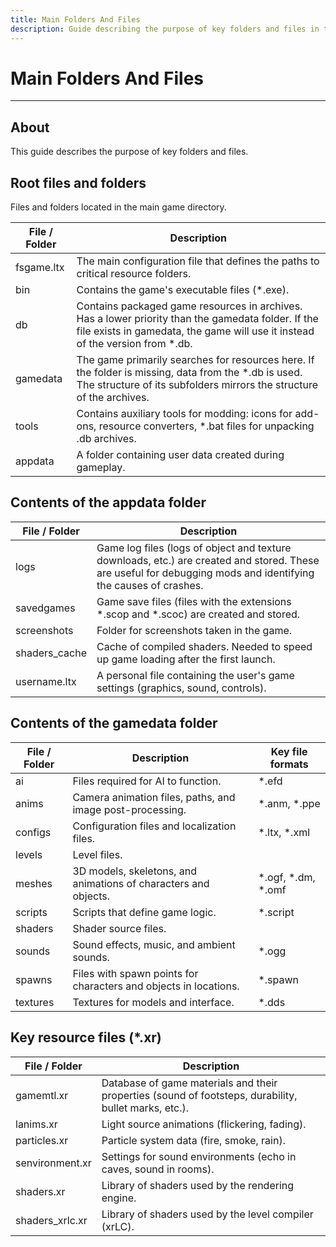 ```yaml
---
title: Main Folders And Files
description: Guide describing the purpose of key folders and files in the game directory structure
---
```


# Main Folders And Files

___

## About

This guide describes the purpose of key folders and files.

## Root files and folders

Files and folders located in the main game directory.

<table>
  <thead>
    <tr>
      <th>File / Folder</th>
      <th>Description</th>
    </tr>
  </thead>
  <tbody>
    <tr>
      <td>fsgame.ltx</td>
      <td>
        The main configuration file that defines the paths to critical resource folders.
      </td>
    </tr>
    <tr>
      <td>bin</td>
      <td>Contains the game's executable files (*.exe).</td>
    </tr>
    <tr>
      <td>db</td>
      <td>
        Contains packaged game resources in archives. Has a lower priority than the gamedata folder. If the file exists in gamedata, the game will use it instead of the version from *.db.
      </td>
    </tr>
    <tr>
      <td>gamedata</td>
      <td>
        The game primarily searches for resources here. If the folder is missing, data from the *.db is used. The structure of its subfolders mirrors the structure of the archives.
      </td>
    </tr>
    <tr>
      <td>tools</td>
      <td>
        Contains auxiliary tools for modding: icons for add-ons, resource converters, *.bat files for unpacking .db archives.
      </td>
    </tr>
    <tr>
      <td>appdata</td>
      <td>A folder containing user data created during gameplay.</td>
    </tr>
  </tbody>
</table>

## Contents of the appdata folder

<table>
  <thead>
    <tr>
      <th>File / Folder</th>
      <th>Description</th>
    </tr>
  </thead>
  <tbody>
    <tr>
      <td>logs</td>
      <td>
        Game log files (logs of object and texture downloads, etc.) are created
        and stored. These are useful for debugging mods and identifying the
        causes of crashes.
      </td>
    </tr>
    <tr>
      <td>savedgames</td>
      <td>
        Game save files (files with the extensions *.scop and *.scoc) are
        created and stored.
      </td>
    </tr>
    <tr>
      <td>screenshots</td>
      <td>Folder for screenshots taken in the game.</td>
    </tr>
    <tr>
      <td>shaders_cache</td>
      <td>
        Cache of compiled shaders. Needed to speed up game loading after the
        first launch.
      </td>
    </tr>
    <tr>
      <td>username.ltx</td>
      <td>
        A personal file containing the user's game settings (graphics, sound,
        controls).
      </td>
    </tr>
  </tbody>
</table>

## Contents of the gamedata folder

<table>
  <thead>
    <tr>
      <th>File / Folder</th>
      <th>Description</th>
      <th>Key file formats</th>
    </tr>
  </thead>
  <tbody>
    <tr>
      <td>ai</td>
      <td>Files required for AI to function.</td>
      <td>*.efd</td>
    </tr>
    <tr>
      <td>anims</td>
      <td>Camera animation files, paths, and image post-processing.</td>
      <td>*.anm, *.ppe</td>
    </tr>
    <tr>
      <td>configs</td>
      <td>Configuration files and localization files.</td>
      <td>*.ltx, *.xml</td>
    </tr>
    <tr>
      <td>levels</td>
      <td>Level files.</td>
      <td></td>
    </tr>
    <tr>
      <td>meshes</td>
      <td>3D models, skeletons, and animations of characters and objects.</td>
      <td>*.ogf, *.dm, *.omf</td>
    </tr>
    <tr>
      <td>scripts</td>
      <td>Scripts that define game logic.</td>
      <td>*.script</td>
    </tr>
    <tr>
      <td>shaders</td>
      <td>Shader source files.</td>
      <td></td>
    </tr>
    <tr>
      <td>sounds</td>
      <td>Sound effects, music, and ambient sounds.</td>
      <td>*.ogg</td>
    </tr>
    <tr>
      <td>spawns</td>
      <td>Files with spawn points for characters and objects in locations.</td>
      <td>*.spawn</td>
    </tr>
    <tr>
      <td>textures</td>
      <td>Textures for models and interface.</td>
      <td>*.dds</td>
    </tr>
  </tbody>
</table>

## Key resource files (*.xr)

<table>
  <thead>
    <tr>
      <th>File / Folder</th>
      <th>Description</th>
    </tr>
  </thead>
  <tbody>
    <tr>
      <td>gamemtl.xr</td>
      <td>
        Database of game materials and their properties (sound of footsteps, durability, bullet marks, etc.).
      </td>
    </tr>
    <tr>
      <td>lanims.xr</td>
      <td>Light source animations (flickering, fading).</td>
    </tr>
    <tr>
      <td>particles.xr</td>
      <td>Particle system data (fire, smoke, rain).</td>
    </tr>
    <tr>
      <td>senvironment.xr</td>
      <td>Settings for sound environments (echo in caves, sound in rooms).</td>
    </tr>
    <tr>
      <td>shaders.xr</td>
      <td>Library of shaders used by the rendering engine.</td>
    </tr>
    <tr>
      <td>shaders_xrlc.xr</td>
      <td>Library of shaders used by the level compiler (xrLC).</td>
    </tr>
  </tbody>
</table>
